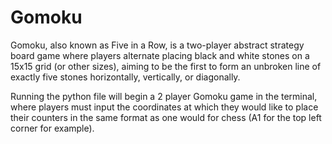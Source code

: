 # Gomoku
Gomoku, also known as Five in a Row, is a two-player abstract strategy board game where players alternate placing black and white stones on a 15x15 grid (or other sizes), aiming to be the first to form an unbroken line of exactly five stones horizontally, vertically, or diagonally. 

Running the python file will begin a 2 player Gomoku game in the terminal, where players must input the coordinates at which they would like to place their counters in the same format as one would for chess (A1 for the top left corner for example).
